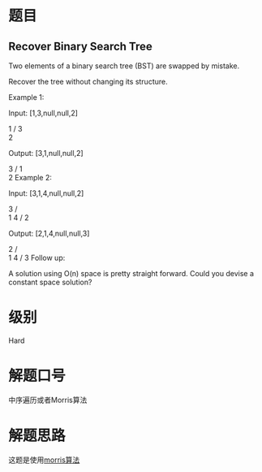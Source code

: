 # 题目
## Recover Binary Search Tree
Two elements of a binary search tree (BST) are swapped by mistake.

Recover the tree without changing its structure.

Example 1:

Input: [1,3,null,null,2]

   1
  /
 3
  \
   2

Output: [3,1,null,null,2]

   3
  /
 1
  \
   2
Example 2:

Input: [3,1,4,null,null,2]

  3
 / \
1   4
   /
  2

Output: [2,1,4,null,null,3]

  2
 / \
1   4
   /
  3
Follow up:

A solution using O(n) space is pretty straight forward.
Could you devise a constant space solution?

# 级别
Hard

# 解题口号
中序遍历或者Morris算法

# 解题思路
这题是使用<a href="https://blog.csdn.net/woshinannan741/article/details/52839946">morris算法</a>


